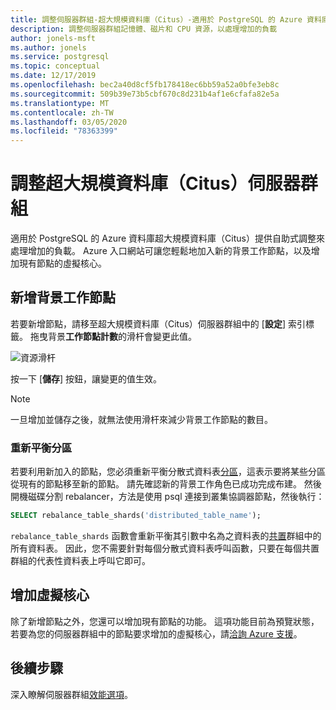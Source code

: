 ```yaml
---
title: 調整伺服器群組-超大規模資料庫（Citus）-適用於 PostgreSQL 的 Azure 資料庫
description: 調整伺服器群組記憶體、磁片和 CPU 資源，以處理增加的負載
author: jonels-msft
ms.author: jonels
ms.service: postgresql
ms.topic: conceptual
ms.date: 12/17/2019
ms.openlocfilehash: bec2a40d8cf5fb178418ec6bb59a52a0bfe3eb8c
ms.sourcegitcommit: 509b39e73b5cbf670c8d231b4af1e6cfafa82e5a
ms.translationtype: MT
ms.contentlocale: zh-TW
ms.lasthandoff: 03/05/2020
ms.locfileid: "78363399"
---
```

# <a name="scale-a-hyperscale-citus-server-group"></a>調整超大規模資料庫（Citus）伺服器群組

適用於 PostgreSQL 的 Azure 資料庫超大規模資料庫（Citus）提供自助式調整來處理增加的負載。 Azure 入口網站可讓您輕鬆地加入新的背景工作節點，以及增加現有節點的虛擬核心。

## <a name="add-worker-nodes"></a>新增背景工作節點

若要新增節點，請移至超大規模資料庫（Citus）伺服器群組中的 [**設定**] 索引標籤。  拖曳背景**工作節點計數**的滑杆會變更此值。

![資源滑杆](./media/howto-hyperscale-scaling/01-sliders-workers.png)

按一下 [**儲存**] 按鈕，讓變更的值生效。

> [!NOTE]
> 一旦增加並儲存之後，就無法使用滑杆來減少背景工作節點的數目。

### <a name="rebalance-shards"></a>重新平衡分區

若要利用新加入的節點，您必須重新平衡分散式資料表[分區](concepts-hyperscale-distributed-data.md#shards)，這表示要將某些分區從現有的節點移至新的節點。 請先確認新的背景工作角色已成功完成布建。 然後開機磁碟分割 rebalancer，方法是使用 psql 連接到叢集協調器節點，然後執行：

```sql
SELECT rebalance_table_shards('distributed_table_name');
```

`rebalance_table_shards` 函數會重新平衡其引數中名為之資料表的[共置](concepts-hyperscale-colocation.md)群組中的所有資料表。 因此，您不需要針對每個分散式資料表呼叫函數，只要在每個共置群組的代表性資料表上呼叫它即可。

## <a name="increase-vcores"></a>增加虛擬核心

除了新增節點之外，您還可以增加現有節點的功能。 這項功能目前為預覽狀態，若要為您的伺服器群組中的節點要求增加的虛擬核心，請[洽詢 Azure 支援](https://portal.azure.com/?#blade/Microsoft_Azure_Support/HelpAndSupportBlade)。

## <a name="next-steps"></a>後續步驟

深入瞭解伺服器群組[效能選項](concepts-hyperscale-configuration-options.md)。
